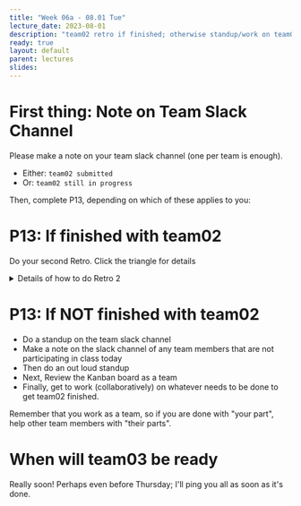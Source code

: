 ```yaml
---
title: "Week 06a - 08.01 Tue"
lecture_date: 2023-08-01
description: "team02 retro if finished; otherwise standup/work on team02"
ready: true
layout: default
parent: lectures
slides: 
---
```


# First thing: Note on Team Slack Channel

Please make a note on your team slack channel (one per team is enough).

* Either: `team02 submitted`
* Or: `team02 still in progress`

Then, complete P13, depending on which of these applies to you:

# P13: If finished with team02 

Do your second Retro.  Click the triangle for details

<details markdown="1">
<summary>
Details of how to do Retro 2
</summary>

* Review how to do a retro: <https://ucsb-cs156.github.io/topics/agile/agile_retros.html>
* Then, go to your folder on Google Drive (the link should be pinned to your slack channel)
* Create a new document Retro2 similar to Retro1
* Conduct a retro following the same basic instructions from here:
  - <https://ucsb-cs156.github.io/m23/lectures/week05a/#retrospective-the-heart-of-agile>

One change to the instructions: before deciding on a new experiment, have a discussion of the experiment from your last retro.
- Read the experiment from your Retro1 document.
- In your Retro2 document, make a section "Last Retros Experiment"
- Copy/paste the description of the experiment.
- Then, invite each member of the team to write something on the slack channel indicating whether they thought
  the experiment had a successful outcome, a failed outcome, an indeterminate outcome (can't tell) or a mix,
  and why.  But don't press enter until there's a signal that everyone is finished.
- Then you call all press enter and see what each other wrote.
- Discuss. If possible come to a consensus summary.  If a consensus doesn't emerge after a few minutes of discussion,
  then you can "agree to disagree".
- Write down either a summary of your consensus, or a summary of your differing opinions.

Then, come up with a new experiment for this Retro.  It can be a variation on the old one (i.e. a different approach to the same problem), or could be entirely different (some other aspect of the team's performance.)

</details>

# P13: If NOT finished with team02 

* Do a standup on the team slack channel
* Make a note on the slack channel of any team members that are not participating in class today
* Then do an out loud standup
* Next, Review the Kanban board as a team
* Finally, get to work (collaboratively) on whatever needs to be done to get team02 finished.

Remember that you work as a team, so if you are done with "your part", help other team members with "their parts".

# When will team03 be ready

Really soon!  Perhaps even before Thursday; I'll ping you all as soon as it's done.

